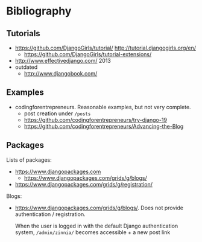 # Bibliography

## Tutorials

-   <https://github.com/DjangoGirls/tutorial/> <http://tutorial.djangogirls.org/en/>
    -   <https://github.com/DjangoGirls/tutorial-extensions/>
-   <http://www.effectivedjango.com/> 2013
-   outdated
    - <http://www.djangobook.com/>

## Examples

-   codingforentrepreneurs. Reasonable examples, but not very complete.
    - post creation under `/posts`
    - <https://github.com/codingforentrepreneurs/try-django-19>
    - <https://github.com/codingforentrepreneurs/Advancing-the-Blog>

## Packages

Lists of packages:

-   <https://www.djangopackages.com>
    - <https://www.djangopackages.com/grids/g/blogs/>
-   <https://www.djangopackages.com/grids/g/registration/>

Blogs:

-   <https://www.djangopackages.com/grids/g/blogs/>. Does not provide authentication / registration.

    When the user is logged in with the default Django authentication system, `/admin/zinnia/` becomes accessible + a new post link

